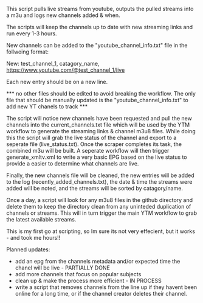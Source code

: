 This script pulls live streams from youtube, outputs the pulled streams into a m3u and logs new channels added & when.

The scripts will keep the channels up to date with new streaming links and run every 1-3 hours.

New channels can be added to the "youtube_channel_info.txt" file in the follwoing format:

New: test_channel_1, catagory_name, https://www.youtube.com/@test_channel_1/live

Each new entry should be on a new line. 

*** no other files should be edited to avoid breaking the workflow. The only file that should be manually updated is the "youtube_channel_info.txt" to add new YT chanels to track ***

The script will notice new channels have been requested and pull the new channels into the current_channels.txt file which will be used by the YTM workflow to generate the streaming links & channel m3u8 files. While doing this the script will grab the live status of the channel and export to a seperate file (live_status.txt).
Once the scraper completes its task, the combined m3u will be built. A seperate workflow will then trigger generate_xmltv.xml to write a very basic EPG based on the live status to provide a easier to determine what channels are live.

Finally, the new channels file will be cleaned, the new entries will be added to the log (recently_added_channels.txt), the date & time the streams were added will be noted, and the streams will be sorted by catagory/name.

Once a day, a script will look for any m3u8 files in the github directory and delete them to keep the directory clean from any uninteded duplication of channels or streams. This will in turn trigger the main YTM workflow to grab the latest available streams.

This is my first go at scripting, so Im sure its not very effecient, but it works - and took me hours!!

Planned updates:
- add an epg from the channels metadata and/or expected time the chanel will be live - PARTIALLY DONE
- add more channels that focus on popular subjects
- clean up & make the process more efficient - IN PROCESS
- write a script that removes channels from the line up if they havent been online for a long time, or if the channel creator deletes their channel.


